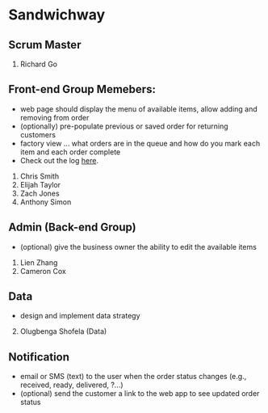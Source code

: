 # Sandwichway

## Scrum Master
1. Richard Go

## Front-end Group Memebers:
- web page should display the menu of available items, allow adding and removing from order 
- (optionally) pre-populate previous or saved order for returning customers
- factory view ... what orders are in the queue and how do you mark each item and each order complete
- Check out the log [here](https://github.com/gowebUSA/MSSA-Group-Project/wiki/Log).
1. Chris Smith
2. Elijah Taylor
3. Zach Jones
4. Anthony Simon

## Admin (Back-end Group)
- (optional) give the business owner the ability to edit the available items
1. Lien Zhang
3. Cameron Cox

## Data
- design and implement data strategy 
2. Olugbenga Shofela (Data)

## Notification
- email or SMS (text) to the user when the order status changes (e.g., received, ready, delivered, ?...)
- (optional) send the customer a link to the web app to see updated order status
